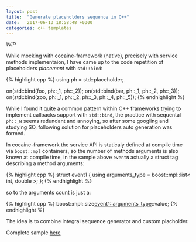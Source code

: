 ```yaml
---
layout: post
title:  "Generate placeholders sequence in C++"
date:   2017-06-13 18:58:48 +0300
categories: c++ templates 
---
```


*WIP*

While mocking with cocaine-framework (native), precisely with service methods implementaion, I have came up to the code repetition of placeholders _placement_ with `std::bind`:

{% highlight cpp %}
using ph = std::placeholder;

on<event1>(std::bind(foo, ph::_1, ph::_2));
on<event2>(std::bind(bar, ph::_1, ph::_2, ph::_3));
on<eventN>(std::bind(zoo, ph::_1, ph::_2, ph::_3, ph::_4, ph::_5));
{% endhighlight %}

While I found it quite a common pattern within C++ frameworks trying to implement callbacks support with `std::bind`, the practice with sequental `ph::_N` seems redundant and annoying, so after some googling and studying SO, following solution for placeholders auto generation was formed. 

In cocaine-framework the service API is staticaly defined at compile time via `boost::mpl` containers, so the number of methods arguments is also known at compile time, in the sample above `eventN` actually a struct tag describing a method arguments:

{% highlight cpp %}
struct event1 {
    using arguments_type = boost::mpl::list<
        int,
        double
    >;
};
{% endhighlight %}

so to the arguments count is just a:

{% highlight cpp %}
boost::mpl::size<event1::arguments_type>::value;
{% endhighlight %}

The idea is to combine integral sequence generator and custom placholder. 

Complete sample [here][complete-sample]

[complete-sample]: https://github.com/karitra/cpp-playground/blob/master/src/ph.cc

